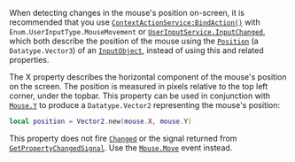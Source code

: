 When detecting changes in the mouse's position on-screen, it is
recommended that you use [`ContextActionService:BindAction()`](https://create.roblox.com/docs/reference/engine/classes/ContextActionService#BindAction) with
`Enum.UserInputType.MouseMovement` or
[`UserInputService.InputChanged`](https://create.roblox.com/docs/reference/engine/classes/UserInputService#InputChanged), which both describe the position of
the mouse using the [`Position`](https://create.roblox.com/docs/reference/engine/classes/InputObject#Position) (a
`Datatype.Vector3`) of an [`InputObject`](https://create.roblox.com/docs/reference/engine/classes/InputObject), instead of using this and
related properties.

The X property describes the horizontal component of the mouse's position
on the screen. The position is measured in pixels relative to the top left
corner, under the topbar. This property can be used in conjunction with
[`Mouse.Y`](https://create.roblox.com/docs/reference/engine/classes/Mouse#Y) to produce a `Datatype.Vector2` representing the mouse's
position:
```lua
local position = Vector2.new(mouse.X, mouse.Y)
```

This property does not fire [`Changed`](https://create.roblox.com/docs/reference/engine/classes/Instance#Changed) or the signal
returned from
[`GetPropertyChangedSignal`](https://create.roblox.com/docs/reference/engine/classes/Instance#GetPropertyChangedSignal). Use
the [`Mouse.Move`](https://create.roblox.com/docs/reference/engine/classes/Mouse#Move) event instead.